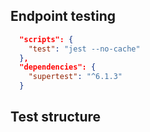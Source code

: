## Endpoint testing 

```json
  "scripts": {
    "test": "jest --no-cache"
  },
  "dependencies": {
    "supertest": "^6.1.3"
  }
```

## Test structure


